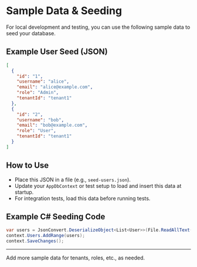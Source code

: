 # Sample Data & Seeding

For local development and testing, you can use the following sample data to seed your database.

## Example User Seed (JSON)
```json
[
  {
    "id": "1",
    "username": "alice",
    "email": "alice@example.com",
    "role": "Admin",
    "tenantId": "tenant1"
  },
  {
    "id": "2",
    "username": "bob",
    "email": "bob@example.com",
    "role": "User",
    "tenantId": "tenant1"
  }
]
```

## How to Use
- Place this JSON in a file (e.g., `seed-users.json`).
- Update your `AppDbContext` or test setup to load and insert this data at startup.
- For integration tests, load this data before running tests.

## Example C# Seeding Code
```csharp
var users = JsonConvert.DeserializeObject<List<User>>(File.ReadAllText("seed-users.json"));
context.Users.AddRange(users);
context.SaveChanges();
```

---

Add more sample data for tenants, roles, etc., as needed. 